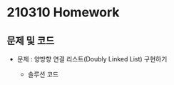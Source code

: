 # 210310 Homework

## 문제 및 코드
- 문제 : 양방향 연결 리스트(Doubly Linked List) 구현하기

  - 솔루션 코드

      ```js
      ```
